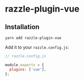 # razzle-plugin-vue

## Installation

```bash
yarn add razzle-plugin-vue
```

Add it to your `razzle.config.js`:

```js
// razzle.config.js

module.exports = {
  plugins: ['vue'],
};
```
